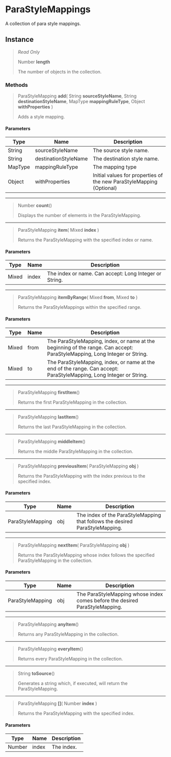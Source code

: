 # ParaStyleMappings
A collection of para style mappings.

## Instance
> *Read Only* 
> 
> Number **length** 
>
> The number of objects in the collection.

### Methods
> ParaStyleMapping **add**( String **sourceStyleName**, String **destinationStyleName**, MapType **mappingRuleType**, Object **withProperties** )
> 
> Adds a style mapping.
#### Parameters
| Type | Name | Description |
|---|---|---|
| String | sourceStyleName | The source style name. |
| String | destinationStyleName | The destination style name. |
| MapType | mappingRuleType | The mapping type |
| Object | withProperties | Initial values for properties of the new ParaStyleMapping (Optional) |

*** 
> Number **count**()
> 
> Displays the number of elements in the ParaStyleMapping.
*** 
> ParaStyleMapping **item**( Mixed **index** )
> 
> Returns the ParaStyleMapping with the specified index or name.
#### Parameters
| Type | Name | Description |
|---|---|---|
| Mixed | index | The index or name. Can accept: Long Integer or String. |

*** 
> ParaStyleMapping **itemByRange**( Mixed **from**, Mixed **to** )
> 
> Returns the ParaStyleMappings within the specified range.
#### Parameters
| Type | Name | Description |
|---|---|---|
| Mixed | from | The ParaStyleMapping, index, or name at the beginning of the range. Can accept: ParaStyleMapping, Long Integer or String. |
| Mixed | to | The ParaStyleMapping, index, or name at the end of the range. Can accept: ParaStyleMapping, Long Integer or String. |

*** 
> ParaStyleMapping **firstItem**()
> 
> Returns the first ParaStyleMapping in the collection.
*** 
> ParaStyleMapping **lastItem**()
> 
> Returns the last ParaStyleMapping in the collection.
*** 
> ParaStyleMapping **middleItem**()
> 
> Returns the middle ParaStyleMapping in the collection.
*** 
> ParaStyleMapping **previousItem**( ParaStyleMapping **obj** )
> 
> Returns the ParaStyleMapping with the index previous to the specified index.
#### Parameters
| Type | Name | Description |
|---|---|---|
| ParaStyleMapping | obj | The index of the ParaStyleMapping that follows the desired ParaStyleMapping. |

*** 
> ParaStyleMapping **nextItem**( ParaStyleMapping **obj** )
> 
> Returns the ParaStyleMapping whose index follows the specified ParaStyleMapping in the collection.
#### Parameters
| Type | Name | Description |
|---|---|---|
| ParaStyleMapping | obj | The ParaStyleMapping whose index comes before the desired ParaStyleMapping. |

*** 
> ParaStyleMapping **anyItem**()
> 
> Returns any ParaStyleMapping in the collection.
*** 
> ParaStyleMapping **everyItem**()
> 
> Returns every ParaStyleMapping in the collection.
*** 
> String **toSource**()
> 
> Generates a string which, if executed, will return the ParaStyleMapping.
*** 
> ParaStyleMapping **[]**( Number **index** )
> 
> Returns the ParaStyleMapping with the specified index.
#### Parameters
| Type | Name | Description |
|---|---|---|
| Number | index | The index. |


